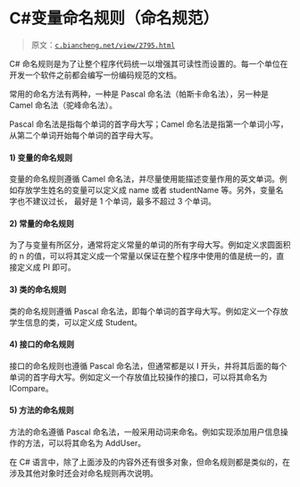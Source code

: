 # C#变量命名规则（命名规范）

> 原文：[`c.biancheng.net/view/2795.html`](http://c.biancheng.net/view/2795.html)

C# 命名规则是为了让整个程序代码统一以增强其可读性而设置的。每一个单位在开发一个软件之前都会编写一份编码规范的文档。

常用的命名方法有两种，一种是 Pascal 命名法（帕斯卡命名法），另一种是 Camel 命名法（驼峰命名法）。

Pascal 命名法是指每个单词的首字母大写；Camel 命名法是指第一个单词小写，从第二个单词开始每个单词的首字母大写。

#### 1) 变量的命名规则

变量的命名规则遵循 Camel 命名法，并尽量使用能描述变量作用的英文单词。例如存放学生姓名的变量可以定义成 name 或者 studentName 等。另外，变量名字也不建议过长， 最好是 1 个单词，最多不超过 3 个单词。

#### 2) 常量的命名规则

为了与变量有所区分，通常将定义常量的单词的所有字母大写。例如定义求圆面积的 n 的值，可以将其定义成一个常量以保证在整个程序中使用的值是统一的，直接定义成 PI 即可。

#### 3) 类的命名规则

类的命名规则遵循 Pascal 命名法，即每个单词的首字母大写。例如定义一个存放学生信息的类，可以定义成 Student。

#### 4) 接口的命名规则

接口的命名规则也遵循 Pascal 命名法，但通常都是以 I 开头，并将其后面的每个单词的首字母大写。例如定义一个存放值比较操作的接口，可以将其命名为 ICompare。

#### 5) 方法的命名规则

方法的命名遵循 Pascal 命名法，一般采用动词来命名。例如实现添加用户信息操作的方法，可以将其命名为 AddUser。

在 C# 语言中，除了上面涉及的内容外还有很多对象，但命名规则都是类似的，在涉及其他对象时还会对命名规则再次说明。